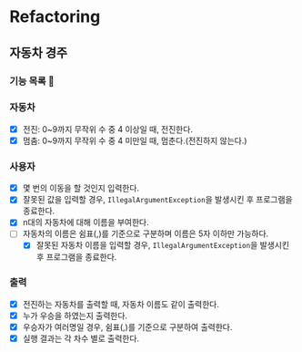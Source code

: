 # Refactoring
## 자동차 경주
### 기능 목록 🚗
### 자동차
- [x] 전진: 0~9까지 무작위 수 중 4 이상일 때, 전진한다.
- [x] 멈춤: 0~9까지 무작위 수 중 4 미만일 때, 멈춘다.(전진하지 않는다.)

### 사용자
- [x] 몇 번의 이동을 할 것인지 입력한다.
- [x] 잘못된 값을 입력할 경우, `IllegalArgumentException`을 발생시킨 후 프로그램을 종료한다.
- [x] n대의 자동차에 대해 이름을 부여한다.
- [ ] 자동차의 이름은 쉼표(,)를 기준으로 구분하며 이름은 5자 이하만 가능하다.
  - [x] 잘못된 자동차 이름을 입력할 경우, `IllegalArgumentException`을 발생시킨 후 프로그램을 종료한다.

### 출력
- [x] 전진하는 자동차를 출력할 때, 자동차 이름도 같이 출력한다.
- [x] 누가 우승을 하였는지 출력한다.
- [x] 우승자가 여러명일 경우, 쉼표(,)를 기준으로 구분하여 출력한다.
- [x] 실행 결과는 각 차수 별로 출력한다.
